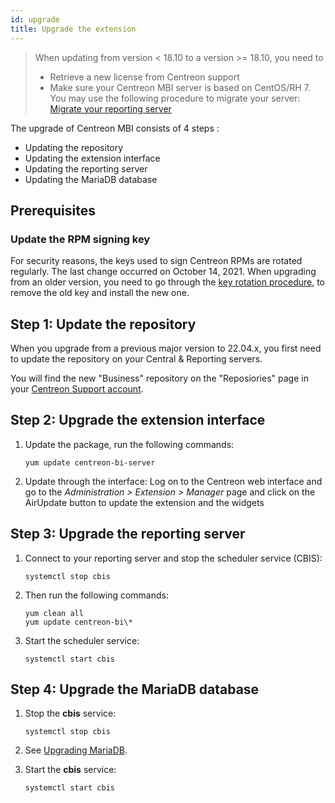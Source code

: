 ```yaml
---
id: upgrade
title: Upgrade the extension
---
```


> When updating from version < 18.10 to a version >= 18.10, you need to
>
> - Retrieve a new license from Centreon support
> - Make sure your Centreon MBI server is based on CentOS/RH 7. You may use the
>   following procedure to migrate your server: [Migrate your
>   reporting server](migrate.md)

The upgrade of Centreon MBI consists of 4 steps :

- Updating the repository
- Updating the extension interface
- Updating the reporting server
- Updating the MariaDB database

## Prerequisites

### Update the RPM signing key

For security reasons, the keys used to sign Centreon RPMs are rotated regularly. The last change occurred on October 14, 2021. When upgrading from an older version, you need to go through the [key rotation procedure](../security/key-rotation.md#existing-installation), to remove the old key and install the new one.

## Step 1: Update the repository

When you upgrade from a previous major version to 22.04.x, you first need to update the repository on your Central & Reporting servers.

You will find the new "Business" repository on the "Reposiories" page in your [Centreon Support account](https://support.centreon.com/hc/en-us/categories/10341239833105-Repositories).

## Step 2: Upgrade the extension interface

1. Update the package, run the following commands:

    ```shell
    yum update centreon-bi-server
    ```

2. Update through the interface:  Log on to the Centreon web interface and go to 
the *Administration > Extension > Manager* page and click on the 
AirUpdate button to update the extension and the widgets

## Step 3: Upgrade the reporting server 

1. Connect to your reporting server and stop the scheduler service (CBIS):

    ```shell
    systemctl stop cbis
    ```

2. Then run the following commands: 

    ```shell
    yum clean all
    yum update centreon-bi\*
    ```

3. Start the scheduler service: 

    ```shell
    systemctl start cbis
    ```

## Step 4: Upgrade the MariaDB database

1. Stop the **cbis** service:
    ```shell
    systemctl stop cbis
    ```

2. See [Upgrading MariaDB](../upgrade/upgrade-mariadb.md).

3. Start the **cbis** service:
    ```shell
    systemctl start cbis
    ```
